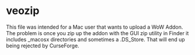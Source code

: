 # veozip
This file was intended for a Mac user that wants to upload a WoW Addon. The problem is once you zip up the addon with the GUI zip utility in Finder it includes _macosx directories and sometimes a .DS_Store. That will end up being rejected by CurseForge.
